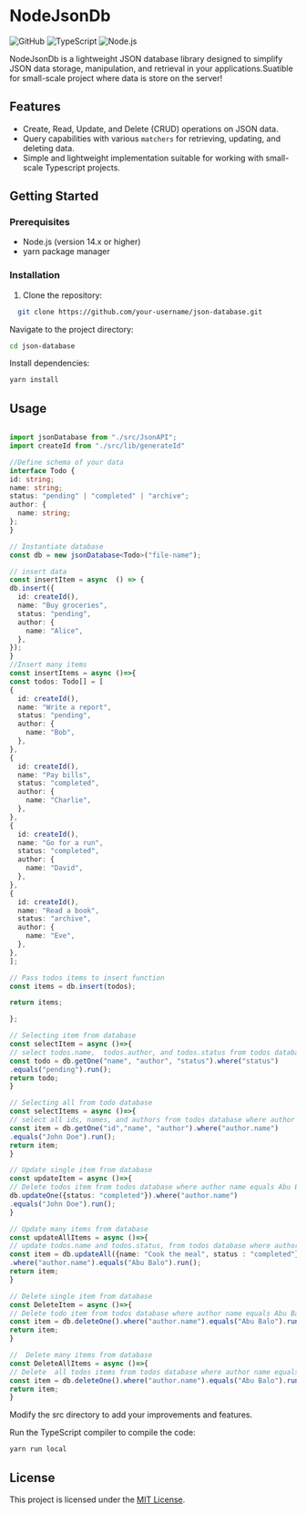 # NodeJsonDb

![GitHub](https://img.shields.io/github/license/abubalo/json-database)
![TypeScript](https://img.shields.io/badge/TypeScript-5.2.2-blue)
![Node.js](https://img.shields.io/badge/Node.js-14.x-green)

NodeJsonDb is a lightweight JSON database library designed to simplify JSON data storage, manipulation, and retrieval in your applications.Suatible for small-scale project where data is store on the server!

## Features

- Create, Read, Update, and Delete (CRUD) operations on JSON data.
- Query capabilities with various `matchers` for retrieving, updating, and deleting data.
- Simple and lightweight implementation suitable for working with small-scale Typescript projects.

## Getting Started

### Prerequisites

- Node.js (version 14.x or higher)
- yarn package manager

### Installation

1. Clone the repository:

```sh
  git clone https://github.com/your-username/json-database.git
```

Navigate to the project directory:

```sh
cd json-database
```

Install dependencies:

```sh
yarn install
```

## Usage

```ts filename="index.ts"

import jsonDatabase from "./src/JsonAPI";
import createId from "./src/lib/generateId"

//Define schema of your data
interface Todo {
id: string;
name: string;
status: "pending" | "completed" | "archive";
author: {
  name: string;
};
}

// Instantiate database
const db = new jsonDatabase<Todo>("file-name");

// insert data
const insertItem = async  () => {
db.insert({
  id: createId(),
  name: "Buy groceries",
  status: "pending",
  author: {
    name: "Alice",
  },
});
}
//Insert many items
const insertItems = async ()=>{
const todos: Todo[] = [
{
  id: createId(),
  name: "Write a report",
  status: "pending",
  author: {
    name: "Bob",
  },
},
{
  id: createId(),
  name: "Pay bills",
  status: "completed",
  author: {
    name: "Charlie",
  },
},
{
  id: createId(),
  name: "Go for a run",
  status: "completed",
  author: {
    name: "David",
  },
},
{
  id: createId(),
  name: "Read a book",
  status: "archive",
  author: {
    name: "Eve",
  },
},
];

// Pass todos items to insert function
const items = db.insert(todos);

return items;

};

// Selecting item from database
const selectItem = async ()=>{
// select todos.name,  todos.author, and todos.status from todos database where status equals pending
const todo = db.getOne("name", "author", "status").where("status")
.equals("pending").run();
return todo;
}

// Selecting all from todo database
const selectItems = async ()=>{
// select all ids, names, and authors from todos database where author name equals John Doe
const item = db.getOne("id","name", "author").where("author.name")
.equals("John Doe").run();
return item;
}

// Update single item from database
const updateItem = async ()=>{
// Delete todos item from todos database where author name equals Abu Balo
db.updateOne({status: "completed"}).where("author.name")
.equals("John Doe").run();
}

// Update many items from database
const updateAllItems = async ()=>{
// update todos.name and todos.status, from todos database where author name equals Abu Balo
const item = db.updateAll({name: "Cook the meal", status : "completed"})
.where("author.name").equals("Abu Balo").run();
return item;
}

// Delete single item from database
const DeleteItem = async ()=>{
// Delete todo item from todos database where author name equals Abu Balo
const item = db.deleteOne().where("author.name").equals("Abu Balo").run();
return item;
}

//  Delete many items from database
const DeleteAllItems = async ()=>{
// Delete  all todos items from todos database where author name equals Abu Balo
const item = db.deleteOne().where("author.name").equals("Abu Balo").run();
return item;
}
```

Modify the src directory to add your improvements and features.

Run the TypeScript compiler to compile the code:

```sh
yarn run local
```

## License
This project is licensed under the [MIT License](/LICENSE).
